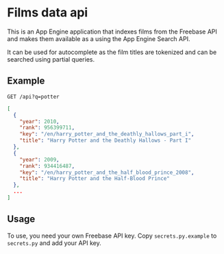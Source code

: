 # Films data api

This is an App Engine application that indexes films from the Freebase API and makes them available as a using the
App Engine Search API.

It can be used for autocomplete as the film titles are tokenized and can be searched using partial queries.

## Example

`GET /api?q=potter`

```json
[
  {
    "year": 2010,
    "rank": 956399711,
    "key": "/en/harry_potter_and_the_deathly_hallows_part_i",
    "title": "Harry Potter and the Deathly Hallows - Part I"
  },
  {
    "year": 2009,
    "rank": 934416487,
    "key": "/en/harry_potter_and_the_half_blood_prince_2008",
    "title": "Harry Potter and the Half-Blood Prince"
  },
  ...
]
```

## Usage

To use, you need your own Freebase API key. Copy `secrets.py.example` to `secrets.py` and add your API key.

